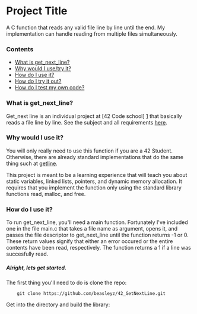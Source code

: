 # Project Title

A C function that reads any valid file line by line until the end. My implementation can handle reading from multiple files simultaneously. 

### Contents
* [What is get_next_line?](#what-is-get_next_line)
* [Why would I use/try it?](#why-would-i-use-it)
* [How do I use it?](#how-do-i-use-it)
* [How do I try it out?](#how-do-i-try-it-out)
* [How do I test my own code?](#how-do-i-test-it?)

### What is get_next_line?

Get_next line is an individual project at [42 Code school] [1] that basically reads a file line by line. See the subject and all requirements [here][2].

### Why would I use it?

You will only really need to use this function if you are a 42 Student. Otherwise, there are already standard implementations that do the same thing such at [getline][3].

This project is meant to be a learning experience that will teach you about static variables, linked lists, pointers, and dynamic memory allocation. It requires that you implement the function only using the standard library functions read, malloc, and free.

### How do I use it?

To run get_next_line, you'll need a main function. Fortunately I've included one in the file main.c that takes a file name as argument, opens it, and passes the file descriptor to get_next_line until the function returns -1 or 0. These return values signify that either an error occured or the entire contents have been read, respectively. The function returns a 1 if a line was succesfully read.

##### Alright, lets get started.

The first thing you'll need to do is clone the repo:

		git clone https://github.com/beasleyz/42_GetNextLine.git

Get into the directory and build the library:



[1]: http://42.us.org "42 USA"
[2]: https://github.com/beasleyz/42_GetNextLine/blob/master/get_next_line.en.pdf "get_next_line PDF"
[3]: http://man7.org/linux/man-pages/man3/getdelim.3.html
